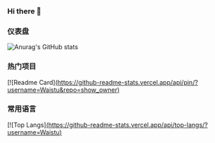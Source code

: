 ### Hi there 👋

### 仪表盘

![Anurag's GitHub stats](https://github-readme-stats.vercel.app/api?username=Waistu&show_icons=true&theme=blue-green)

### 热门项目

[![Readme Card][(https://github-readme-stats.vercel.app/api/pin/?username=Waistu&repo=show_owner)](https://github.com/anuraghazra/github-readme-stats)

### 常用语言

[![Top Langs][(https://github-readme-stats.vercel.app/api/top-langs/?username=Waistu)](https://github.com/anuraghazra/github-readme-stats)
<!--
**Waistu/Waistu** is a ✨ _special_ ✨ repository because its `README.md` (this file) appears on your GitHub profile.

Here are some ideas to get you started:

- 🔭 I’m currently working on ...
- 🌱 I’m currently learning ...
- 👯 I’m looking to collaborate on ...
- 🤔 I’m looking for help with ...
- 💬 Ask me about ...
- 📫 How to reach me: ...
- 😄 Pronouns: ...
- ⚡ Fun fact: ...
-->
